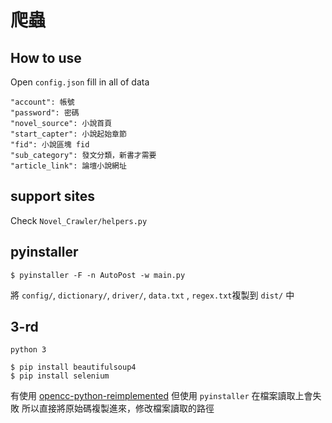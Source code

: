 # 爬蟲

## How to use 
Open `config.json` 
fill in all of data
```
"account": 帳號
"password": 密碼
"novel_source": 小說首頁
"start_capter": 小說起始章節
"fid": 小說區塊 fid
"sub_category": 發文分類，新書才需要
"article_link": 論壇小說網址
```

## support sites 
Check `Novel_Crawler/helpers.py`

## pyinstaller

```
$ pyinstaller -F -n AutoPost -w main.py
```

將 `config/`, `dictionary/`, `driver/`, `data.txt` , `regex.txt`複製到 `dist/` 中

## 3-rd

`python 3`

```
$ pip install beautifulsoup4
$ pip install selenium
```

有使用 [opencc-python-reimplemented](https://pypi.org/project/opencc-python-reimplemented/)
但使用 `pyinstaller` 在檔案讀取上會失敗
所以直接將原始碼複製進來，修改檔案讀取的路徑
